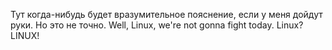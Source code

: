 Тут когда-нибудь будет вразумительное пояснение, если у меня дойдут руки. Но это не точно. 
Well, Linux, we're not gonna fight today. Linux? LINUX!
